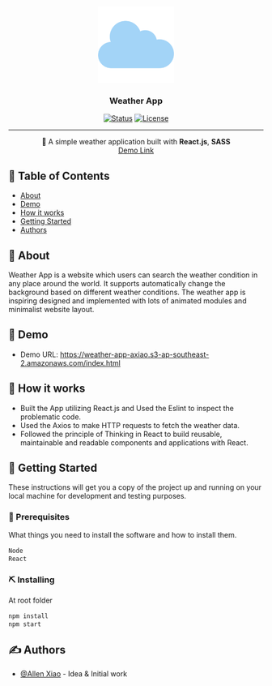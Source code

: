 <p align="center">
  <a href="" rel="noopener">
 <img width=150px height=150px src="public/readme_pic.png" alt="logo"></a>
</p>

<h3 align="center">Weather App</h3>

<div align="center">

[![Status](https://img.shields.io/badge/status-active-success.svg)]()
[![License](https://img.shields.io/badge/license-MIT-blue.svg)](/LICENSE)

</div>

---

<p align="center"> 🍔 A simple weather application built with <b>React.js</b>, <b>SASS</b>
<br>
<a href="https://weather-app-axiao.s3-ap-southeast-2.amazonaws.com/index.html">Demo Link</a>
</p>

## 📝 Table of Contents

- [About](#about)
- [Demo](#demo)
- [How it works](#working)
- [Getting Started](#getting_started)
- [Authors](#authors)

## 🧐 About <a name = "about"></a>

Weather App is a website which users can search the weather condition in any place around the world. It supports automatically change the background based on different weather conditions. The weather app is inspiring designed and implemented with lots of animated modules and minimalist website layout.

## 🎥 Demo <a name = "demo"></a>
- Demo URL: https://weather-app-axiao.s3-ap-southeast-2.amazonaws.com/index.html

## 💭 How it works <a name = "working"></a>

- Built the App utilizing React.js and Used the Eslint to inspect the problematic code.
- Used the Axios to make HTTP requests to fetch the weather data.
- Followed the principle of Thinking in React to build reusable, maintainable and readable components and applications with React.


## 🏁 Getting Started <a name = "getting_started"></a>

These instructions will get you a copy of the project up and running on your local machine for development and testing purposes.

### 🔧 Prerequisites

What things you need to install the software and how to install them.

```
Node
React
```

### ⛏️ Installing

At root folder
```
npm install
npm start
```

## ✍️ Authors <a name = "authors"></a>

- [@Allen Xiao](https://github.com/pengfei123xiao) - Idea & Initial work